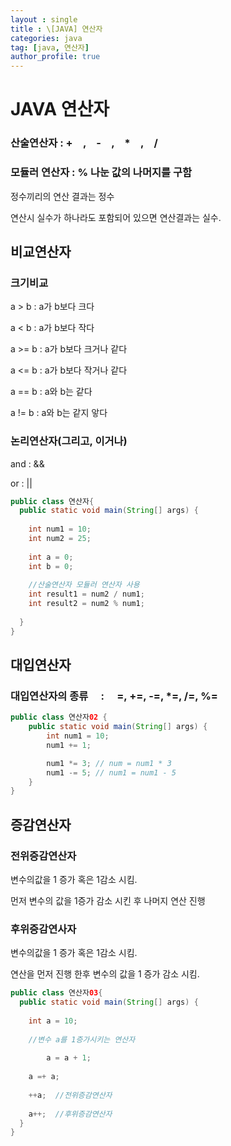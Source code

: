 ```yaml
---
layout : single
title : \[JAVA] 연산자
categories: java
tag: [java, 연산자]
author_profile: true
---
```



 # JAVA 연산자
 
### 산술연산자 :  +　,　-　,　*　,　/ 

### 모듈러 연산자 : % 나눈 값의 나머지를 구함

 정수끼리의 연산 결과는 정수

 연산시 실수가 하나라도 포함되어 있으면  연산결과는 실수.


## 비교연산자 

### 크기비교

a > b : a가 b보다 크다

a < b : a가 b보다 작다

a >= b : a가 b보다 크거나 같다

a <= b : a가 b보다 작거나 같다

a == b : a와 b는 같다

a != b : a와 b는 같지 앟다



### 논리연산자(그리고, 이거나)


and : &&

or  : ||


```java
public class 연산자{
  public static void main(String[] args) {
      
    int num1 = 10;
    int num2 = 25;
    
    int a = 0;
    int b = 0;
    
    //산술연산자 모듈러 연산자 사용
    int result1 = num2 / num1;
    int result2 = num2 % num1;
    
  }
}
```

## 대입연산자
### 대입연산자의 종류 　:　 =, +=, -=, *=, /=, %=

```java
public class 연산자02 {
    public static void main(String[] args) {
        int num1 = 10;
        num1 += 1;

        num1 *= 3; // num = num1 * 3
        num1 -= 5; // num1 = num1 - 5
    }
}
```

## 증감연산자

### 전위증감연산자
변수의값을 1 증가 혹은 1감소 시킴.

먼저 변수의 값을 1증가 감소 시킨 후 나머지 연산 진행 

### 후위증감연사자

변수의값을 1 증가 혹은 1감소 시킴.

연산을 먼저 진행 한후 변수의 값을 1 증가 감소 시킴.


```java
public class 연산자03{
  public static void main(String[] args) {
      
    int a = 10;
    
    //변수 a를 1증가시키는 연산자
    
        a = a + 1;
        
    a =+ a;
    
    ++a;  //전위증감연산자
    
    a++;  //후위증감연산자
  }
}

```